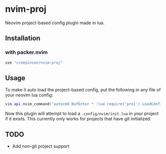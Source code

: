# nvim-proj

Neovim project-based config plugin made in lua.

## Installation

### with packer.nvim

```lua
use "creepinson/nvim-proj"
```

## Usage

To make it auto load the project-based config, put the following in any file of your neovim lua config:

```lua
vim.api.nvim_command("autocmd BufEnter * :lua require('proj').LoadConfig()")
```

Now this plugin will attempt to load a `.config/nvim/init.lua` in your project if it exists. 
This currently only works for projects that have git initialized.

## TODO

- Add non-git project support


